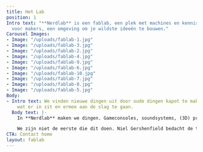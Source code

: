 ```yaml
---
title: Het Lab
position: 1
Intro text: "**Nerdlab** is een fablab, een plek met machines en kennis. Een plaats
  voor makers, een omgeving om je wildste ideeën te bouwen."
Carousel Images:
- Image: "/uploads/fablab-1.jpg"
- Image: "/uploads/fablab-3.jpg"
- Image: "/uploads/fablab-2.jpg"
- Image: "/uploads/fablab-4.jpg"
- Image: "/uploads/fablab-9.jpg"
- Image: "/uploads/fablab-6.jpg"
- Image: "/uploads/fablab-10.jpg"
- Image: "/uploads/fablab-7.jpg"
- Image: "/uploads/fablab-8.jpg"
- Image: "/uploads/fablab-5.jpg"
Body:
- Intro text: We vinden nieuwe dingen uit door oude dingen kapot te maken, te kijken
    wat er in zit en ermee aan de slag te gaan.
  Body text: |-
    In **Nerdlab** maken we dingen. Gameconsoles, soundsystems, (3D) printers, zandbakken of andere machines. We vinden nieuwe dingen uit door oude dingen kapot te maken, te kijken wat er in zit en ermee aan de slag te gaan. We zoeken uit hoe iets werkt en we leren het elkaar. Daarvoor hebben we boren, zagen, electronica, drank en een hele berg rommel. Die uitvindingen zijn niet altijd nuttig (meestal zelfs niet). En dat is niet erg, want uit dat proces ontstaat kennis, inspiratie en een netwerk van getalenteerde mensen.

    We zijn niet de eerste die dit doen. Niel Gershenfield bedacht de term Fablab voor een plaats waar mensen terechtkunnen voor tools en kennis om hun ideeën te materialiseren. Naast zagen, boren, weerstanden en condensatoren kan je ook aan de slag met onze 3D printer, CNC of één van onze arduino’s. We blijven gestaag bouwen aan het machinepark. Naast materiaal zijn er specialisten ter plaatse die met je mee op zoek gaan of je basiskennis aanscherpen tijdens een workshop.
CTA: Contact home
layout: fablab
---
```


